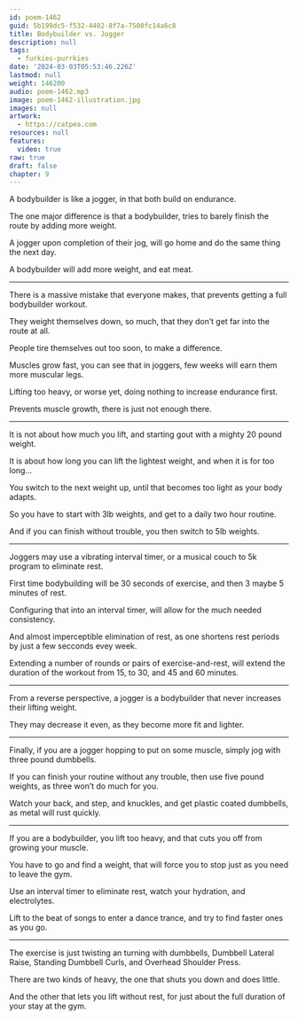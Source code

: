 ```yaml
---
id: poem-1462
guid: 5b199dc5-f532-4402-8f7a-7500fc14a6c8
title: Bodybuilder vs. Jogger
description: null
tags:
  - furkies-purrkies
date: '2024-03-03T05:53:46.226Z'
lastmod: null
weight: 146200
audio: poem-1462.mp3
image: poem-1462-illustration.jpg
images: null
artwork:
  - https://catpea.com
resources: null
features:
  video: true
raw: true
draft: false
chapter: 9
---
```


A bodybuilder is like a jogger,
in that both build on endurance.

The one major difference is that a bodybuilder,
tries to barely finish the route by adding more weight.

A jogger upon completion of their jog,
will go home and do the same thing the next day.

A bodybuilder will add more weight,
and eat meat.

---

There is a massive mistake that everyone makes,
that prevents getting a full bodybuilder workout.

They weight themselves down, so much,
that they don’t get far into the route at all.

People tire themselves out too soon,
to make a difference.

Muscles grow fast, you can see that in joggers,
few weeks will earn them more muscular legs.

Lifting too heavy, or worse yet,
doing nothing to increase endurance first.

Prevents muscle growth,
there is just not enough there.

---

It is not about how much you lift,
and starting gout with a mighty 20 pound weight.

It is about how long you can lift the lightest weight,
and when it is for too long…

You switch to the next weight up,
until that becomes too light as your body adapts.

So you have to start with 3lb weights,
and get to a daily two hour routine.

And if you can finish without trouble,
you then switch to 5lb weights.

---

Joggers may use a vibrating interval timer,
or a musical couch to 5k program to eliminate rest.

First time bodybuilding will be 30 seconds of exercise,
and then 3 maybe 5 minutes of rest.

Configuring that into an interval timer,
will allow for the much needed consistency.

And almost imperceptible elimination of rest,
as one shortens rest periods by just a few secconds evey week.

Extending a number of rounds or pairs of exercise-and-rest,
will extend the duration of the workout from 15, to 30, and 45 and 60 minutes.

---

From a reverse perspective,
a jogger is a bodybuilder that never increases their lifting weight.

They may decrease it even,
as they become more fit and lighter.

---

Finally, if you are a jogger hopping to put on some muscle,
simply jog with three pound dumbbells.

If you can finish your routine without any trouble,
then use five pound weights, as three won’t do much for you.

Watch your back, and step, and knuckles,
and get plastic coated dumbbells, as metal will rust quickly.


---

If you are a bodybuilder, you lift too heavy,
and that cuts you off from growing your muscle.

You have to go and find a weight,
that will force you to stop just as you need to leave the gym.

Use an interval timer to eliminate rest,
watch your hydration, and electrolytes.

Lift to the beat of songs to enter a dance trance,
and try to find faster ones as you go.

---

The exercise is just twisting an turning with dumbbells,
Dumbbell Lateral Raise, Standing Dumbbell Curls, and Overhead Shoulder Press.

There are two kinds of heavy,
the one that shuts you down and does little.

And the other that lets you lift without rest,
for just about the full duration of your stay at the gym.
